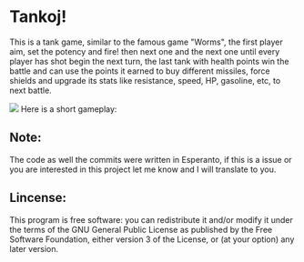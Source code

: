 # Tankoj!

This is a tank game, similar to the famous game "Worms", the first player aim, set the potency and fire! then next one and the next one until every player has shot begin the next turn, the last tank with health points win the battle and can use the points it earned to buy different missiles, force shields and upgrade its stats like resistance, speed, HP, gasoline, etc, to next battle.


[![](https://img.youtube.com/vi/C3QphZC7b80/maxresdefault.jpg)](https://youtu.be/C3QphZC7b80)
Here is a short gameplay:

## Note:

The code as well the commits were written in Esperanto, if this is a issue or you are interested in this project let me know and I will translate to you.

## Lincense:

This program is free software: you can redistribute it and/or modify
    it under the terms of the GNU General Public License as published by
    the Free Software Foundation, either version 3 of the License, or
    (at your option) any later version.
